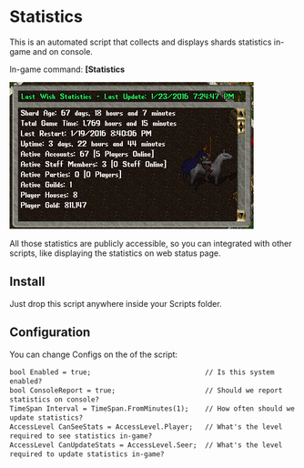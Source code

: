 # Statistics

This is an automated script that collects and displays shards statistics in-game and on console.

In-game command: **[Statistics**

![](screenshot.png)

All those statistics are publicly accessible, so you can integrated with other scripts, like displaying the statistics on web status page.

## Install

Just drop this script anywhere inside your Scripts folder.

## Configuration

You can change Configs on the of the script:

    bool Enabled = true;                            // Is this system enabled?
    bool ConsoleReport = true;                      // Should we report statistics on console?
    TimeSpan Interval = TimeSpan.FromMinutes(1);    // How often should we update statistics?
    AccessLevel CanSeeStats = AccessLevel.Player;   // What's the level required to see statistics in-game?
    AccessLevel CanUpdateStats = AccessLevel.Seer;  // What's the level required to update statistics in-game?
